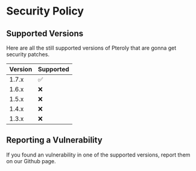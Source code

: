 # Security Policy

## Supported Versions

Here are all the still supported versions of Pteroly that are gonna get security patches.

| Version | Supported          |
| ------- | ------------------ |
| 1.7.x   | :white_check_mark: |
| 1.6.x   | :x:                |
| 1.5.x   | :x:                |
| 1.4.x   | :x:                |
| 1.3.x   | :x:                |

## Reporting a Vulnerability

If you found an vulnerability in one of the supported versions, report them on our Github page.